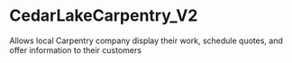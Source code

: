 # CedarLakeCarpentry_V2

Allows local Carpentry company display their work, schedule quotes, and offer information to their customers
